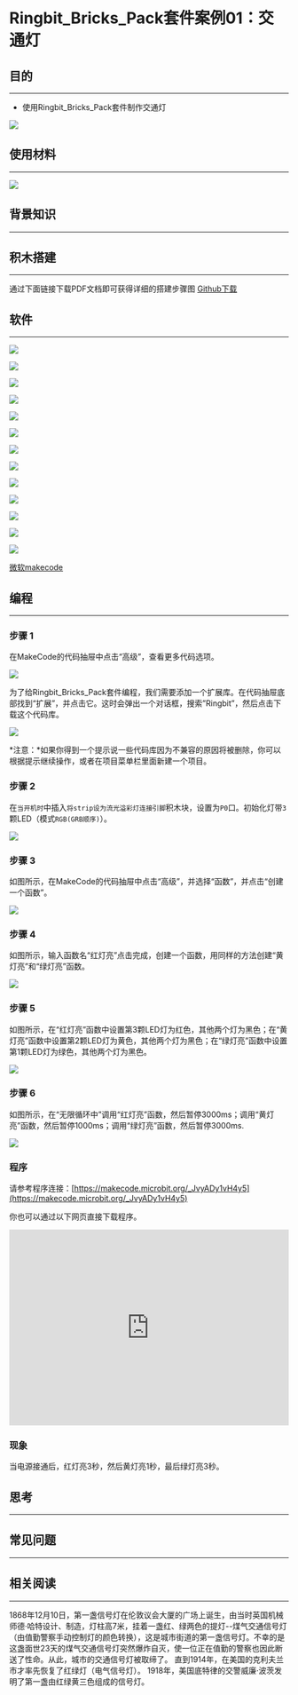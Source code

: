 # Ringbit_Bricks_Pack套件案例01：交通灯

## 目的
---

- 使用Ringbit_Bricks_Pack套件制作交通灯


![](./images/Ringbit_Bricks_Pack_case_01_01.png)



## 使用材料
---


![](./images/Ringbit_Bricks_Pack_case_01_02.png)




## 背景知识
---

## 积木搭建
---


通过下面链接下载PDF文档即可获得详细的搭建步骤图
[Github下载 ](https://github.com/elecfreaks/learn-cn/raw/master/microbitKit/Mecanum_wheel_car_kit/files/wukong_assembly_step_chinese_v1.1.pdf)

## 软件
---

![](./images/Ringbit_Bricks_Pack_step_01_01.png)

![](./images/Ringbit_Bricks_Pack_step_01_02.png)

![](./images/Ringbit_Bricks_Pack_step_01_03.png)

![](./images/Ringbit_Bricks_Pack_step_01_04.png)

![](./images/Ringbit_Bricks_Pack_step_01_05.png)

![](./images/Ringbit_Bricks_Pack_step_01_06.png)

![](./images/Ringbit_Bricks_Pack_step_01_07.png)

![](./images/Ringbit_Bricks_Pack_step_01_08.png)

![](./images/Ringbit_Bricks_Pack_step_01_09.png)

![](./images/Ringbit_Bricks_Pack_step_01_10.png)

![](./images/Ringbit_Bricks_Pack_step_01_11.png)

![](./images/Ringbit_Bricks_Pack_step_01_12.png)

![](./images/Ringbit_Bricks_Pack_step_01_13.png)

[微软makecode](https://makecode.microbit.org/#)

## 编程
---

### 步骤 1
 在MakeCode的代码抽屉中点击“高级”，查看更多代码选项。



![](./images/Ringbit_Bricks_Pack_case_01_03.png)



为了给Ringbit_Bricks_Pack套件编程，我们需要添加一个扩展库。在代码抽屉底部找到“扩展”，并点击它。这时会弹出一个对话框，搜索”Ringbit”，然后点击下载这个代码库。


![](./images/Ringbit_Bricks_Pack_case_01_04.png)


*注意：*如果你得到一个提示说一些代码库因为不兼容的原因将被删除，你可以根据提示继续操作，或者在项目菜单栏里面新建一个项目。

### 步骤 2

在`当开机时`中插入`将strip设为流光溢彩灯连接引脚`积木块，设置为`P0`口。初始化灯带`3`颗LED（模式`RGB(GRB顺序)`）。



![](./images/Ringbit_Bricks_Pack_case_01_05.png)


### 步骤 3

如图所示，在MakeCode的代码抽屉中点击“高级”，并选择“函数”，并点击“创建一个函数”。


![](./images/Ringbit_Bricks_Pack_case_01_06.png)

### 步骤 4

如图所示，输入函数名“红灯亮”点击完成，创建一个函数，用同样的方法创建“黄灯亮”和“绿灯亮”函数。


![](./images/Ringbit_Bricks_Pack_case_01_07.png)

### 步骤 5

如图所示，在“红灯亮”函数中设置第3颗LED灯为红色，其他两个灯为黑色；在“黄灯亮”函数中设置第2颗LED灯为黄色，其他两个灯为黑色；在“绿灯亮”函数中设置第1颗LED灯为绿色，其他两个灯为黑色。


![](./images/Ringbit_Bricks_Pack_case_01_08.png)

### 步骤 6

如图所示，在“无限循环中”调用“红灯亮”函数，然后暂停3000ms；调用“黄灯亮”函数，然后暂停1000ms；调用“绿灯亮”函数，然后暂停3000ms.



![](./images/Ringbit_Bricks_Pack_case_01_09.png)



### 程序

请参考程序连接：[https://makecode.microbit.org/_JvyADy1vH4y5](https://makecode.microbit.org/_JvyADy1vH4y5)

你也可以通过以下网页直接下载程序。

<div style="position:relative;height:0;padding-bottom:70%;overflow:hidden;"><iframe style="position:absolute;top:0;left:0;width:100%;height:100%;" src="https://makecode.microbit.org/#pub:_JvyADy1vH4y5]" frameborder="0" sandbox="allow-popups allow-forms allow-scripts allow-same-origin"></iframe></div>  

### 现象

当电源接通后，红灯亮3秒，然后黄灯亮1秒，最后绿灯亮3秒。

## 思考
---

## 常见问题
---
## 相关阅读  
---
1868年12月10日，第一盏信号灯在伦敦议会大厦的广场上诞生，由当时英国机械师德·哈特设计、制造，灯柱高7米，挂着一盏红、绿两色的提灯--煤气交通信号灯（由值勤警察手动控制灯的颜色转换），这是城市街道的第一盏信号灯。不幸的是这盏面世23天的煤气交通信号灯突然爆炸自灭，使一位正在值勤的警察也因此断送了性命。从此，城市的交通信号灯被取缔了。
直到1914年，在美国的克利夫兰市才率先恢复了红绿灯（电气信号灯）。
1918年，美国底特律的交警威廉·波茨发明了第一盏由红绿黄三色组成的信号灯。

